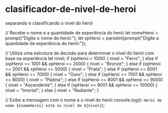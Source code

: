 # clasificador-de-nivel-de-heroi
separando  e classificando o nível do herói 


// Recebe o nome e a quantidade de experiência do herói
let nomeHeroi = prompt("Digite o nome do herói:");
let xpHeroi = parseInt(prompt("Digite a quantidade de experiência do herói:"));

// Utiliza uma estrutura de decisão para determinar o nível do herói com base na experiência
let nivel;
if (xpHeroi < 1000) {
    nivel = "Ferro";
} else if (xpHeroi >= 1001 && xpHeroi <= 2000) {
    nivel = "Bronze";
} else if (xpHeroi >= 2001 && xpHeroi <= 5000) {
    nivel = "Prata";
} else if (xpHeroi >= 6001 && xpHeroi <= 7000) {
    nivel = "Ouro";
} else if (xpHeroi >= 7001 && xpHeroi <= 8000) {
    nivel = "Platina";
} else if (xpHeroi >= 8001 && xpHeroi <= 9000) {
    nivel = "Ascendente";
} else if (xpHeroi >= 9001 && xpHeroi <= 10000) {
    nivel = "Imortal";
} else {
    nivel = "Radiante";
}

// Exibe a mensagem com o nome e o nível do herói
console.log(`O Herói de nome ${nomeHeroi} está no nível de ${nivel}`);
